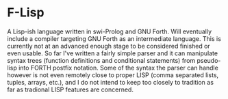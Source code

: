 F-Lisp
======

A Lisp-ish language written in swi-Prolog and GNU Forth. Will eventually include a 
compiler targeting GNU Forth as an intermediate language. This is currently not at 
an advanced enough stage to be considered finished or even usable. So far I've 
written a fairly simple parser and it can manipulate syntax trees (function definitions and
conditional statements) from pseudo-lisp into FORTH postfix notation. Some of the syntax the 
parser can handle however is not even remotely close to proper LISP (comma separated lists, 
tuples, arrays, etc.), and I do not intend to keep too closely to tradition as far as tradional
LISP features are concerned.
